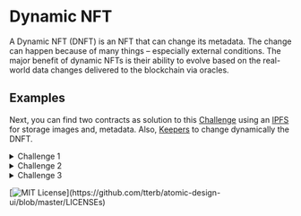 
# Dynamic NFT

A Dynamic NFT (DNFT) is an NFT that can change its metadata. The change can happen because of many things – especially external conditions. The major benefit of dynamic NFTs is their ability to evolve based on the real-world data changes delivered to the blockchain via oracles.

## Examples

Next, you can find two contracts as solution to this [Challenge](https://github.com/Oriplus/solidity-eth-challenge/blob/main/Retos.md) using an [IPFS](https://www.pinata.cloud/) for storage images and, metadata. Also,
[Keepers](https://keepers.chain.link/) to change dynamically the DNFT.


<details>
<summary>Challenge 1</summary>

## [KeeperFlower](https://github.com/Oriplus/retoDNFT/blob/reto/contracts/KeeperFlower.sol)

It's a DNFT that shows three stages of flower growth:

    1. Seed
    2. Sprout
    3. Bloom

After contract deployment(Remix) with an interval of 5 min in [Rinkeby](https://rinkeby.etherscan.io/address/0x70da28b73c9361b3b709feb4af8dd0e4fda19918#code), an [Upkeeper](https://keepers.chain.link/rinkeby/64023018647980276003552894717984562307962781051787609086304742503427314831054) was created with the 'Custom Logic' option:

    1. Contract address: 0x70dA28b73c9361b3b709feB4AF8dd0E4fdA19918
    2. Name: Flower 
    3. Gas Limit: 200000
    4. Starting balance (LINK): 5
    5. Email
    6. Project Name: Flower

Final result on [OpenSea](https://testnets.opensea.io/assets/rinkeby/0x70da28b73c9361b3b709feb4af8dd0e4fda19918/0) 


[Metadata](https://github.com/Oriplus/retoDNFT/tree/reto/Metadata%20templates/flower-metadata)

[Images](https://github.com/Oriplus/retoDNFT/tree/reto/image/flower-img)

Check this contract [here](https://rinkeby.etherscan.io/address/0x70da28b73c9361b3b709feb4af8dd0e4fda19918#code)

</details>

<details>
<summary>Challenge 2</summary>

## [KeeperOrder](https://github.com/Oriplus/retoDNFT/blob/reto/contracts/KeeperOrder.sol)
It's a DNFT that shows five stages of an order for customers who shop online and want to see the whole process of their purchase, giving them a better shopping experience because they can track their orders.

Order status are:

    1. Created
    2. Processed
    3. Prepared
    4. Shipped
    5. Delivered

After contract deployment(Remix) with an interval of 5 min in [Rinkeby](https://rinkeby.etherscan.io/address/0x5a742e312dd6a1ac25a1ffd592b0283f28a6bc79), an [Upkeeper](https://keepers.chain.link/rinkeby/71691115880082957428526168619259509085587374252898502305905310667257692303589) was created with the 'Custom Logic' option:

    1. Contract address: 0x5a742e312dd6a1ac25a1ffd592b0283f28a6bc79
    2. Name: Order 
    3. Gas Limit: 200000
    4. Starting balance (LINK): 5
    5. Email
    6. Project Name: Order

Final result on [OpenSea](https://testnets.opensea.io/assets/rinkeby/0x5a742e312dd6a1ac25a1ffd592b0283f28a6bc79/0): 

<img src="https://github.com/Oriplus/retoDNFT/blob/reto/image/order-img/opensea-1.png" width="500" height="500" />
<img src="https://github.com/Oriplus/retoDNFT/blob/reto/image/order-img/opensea-2.png" width="500" height="500" />
<img src="https://github.com/Oriplus/retoDNFT/blob/reto/image/order-img/opensea-3.png" width="500" height="500" />
<img src="https://github.com/Oriplus/retoDNFT/blob/reto/image/order-img/opensea-4.png" width="500" height="500" />
<img src="https://github.com/Oriplus/retoDNFT/blob/reto/image/order-img/opensea-5.png" width="500" height="500" />



[Metadata](https://github.com/Oriplus/retoDNFT/tree/reto/Metadata%20templates/order-metadata)

[Images](https://github.com/Oriplus/retoDNFT/tree/reto/image/order-img)

Check this contract [here](https://rinkeby.etherscan.io/address/0x5a742e312dd6a1ac25a1ffd592b0283f28a6bc79)

</details>

<details>
<summary>Challenge 3</summary>

## [Magic Pets](https://github.com/Oriplus/magic-pets-interface)
Magic Pets is a collection of Dynamic NFTs to raise funds. The contract owns the NFT once minted. At first, it is an egg that will change into an animal when purchased. Data is stored using IPFS

Visit [Magic Pets](https://wispy-bar-9298.on.fleek.co/)

</details>

[![MIT License](https://img.shields.io/apm/l/atomic-design-ui.svg?)](https://github.com/tterb/atomic-design-ui/blob/master/LICENSEs)

